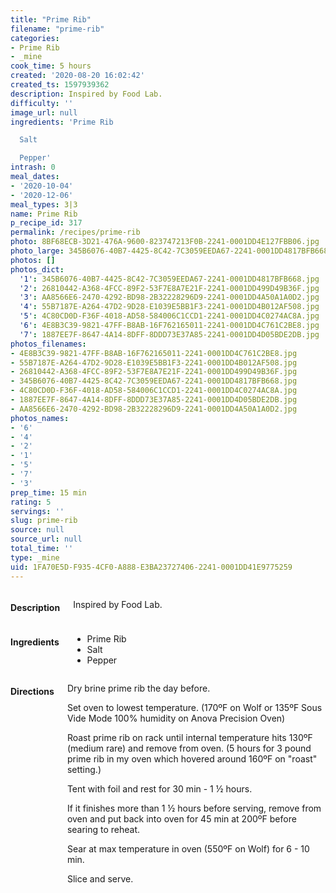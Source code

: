 ```yaml
---
title: "Prime Rib"
filename: "prime-rib"
categories:
- Prime Rib
- _mine
cook_time: 5 hours
created: '2020-08-20 16:02:42'
created_ts: 1597939362
description: Inspired by Food Lab.
difficulty: ''
image_url: null
ingredients: 'Prime Rib

  Salt

  Pepper'
intrash: 0
meal_dates:
- '2020-10-04'
- '2020-12-06'
meal_types: 3|3
name: Prime Rib
p_recipe_id: 317
permalink: /recipes/prime-rib
photo: 8BF68ECB-3D21-476A-9600-823747213F0B-2241-0001DD4E127FBB06.jpg
photo_large: 345B6076-40B7-4425-8C42-7C3059EEDA67-2241-0001DD4817BFB668.jpg
photos: []
photos_dict:
  '1': 345B6076-40B7-4425-8C42-7C3059EEDA67-2241-0001DD4817BFB668.jpg
  '2': 26810442-A368-4FCC-89F2-53F7E8A7E21F-2241-0001DD499D49B36F.jpg
  '3': AA8566E6-2470-4292-BD98-2B32228296D9-2241-0001DD4A50A1A0D2.jpg
  '4': 55B7187E-A264-47D2-9D28-E1039E5BB1F3-2241-0001DD4B012AF508.jpg
  '5': 4C80CD0D-F36F-4018-AD58-584006C1CCD1-2241-0001DD4C0274AC8A.jpg
  '6': 4E8B3C39-9821-47FF-B8AB-16F762165011-2241-0001DD4C761C2BE8.jpg
  '7': 1887EE7F-8647-4A14-8DFF-8DDD73E37A85-2241-0001DD4D05BDE2DB.jpg
photos_filenames:
- 4E8B3C39-9821-47FF-B8AB-16F762165011-2241-0001DD4C761C2BE8.jpg
- 55B7187E-A264-47D2-9D28-E1039E5BB1F3-2241-0001DD4B012AF508.jpg
- 26810442-A368-4FCC-89F2-53F7E8A7E21F-2241-0001DD499D49B36F.jpg
- 345B6076-40B7-4425-8C42-7C3059EEDA67-2241-0001DD4817BFB668.jpg
- 4C80CD0D-F36F-4018-AD58-584006C1CCD1-2241-0001DD4C0274AC8A.jpg
- 1887EE7F-8647-4A14-8DFF-8DDD73E37A85-2241-0001DD4D05BDE2DB.jpg
- AA8566E6-2470-4292-BD98-2B32228296D9-2241-0001DD4A50A1A0D2.jpg
photos_names:
- '6'
- '4'
- '2'
- '1'
- '5'
- '7'
- '3'
prep_time: 15 min
rating: 5
servings: ''
slug: prime-rib
source: null
source_url: null
total_time: ''
type: _mine
uid: 1FA70E5D-F935-4CF0-A888-E3BA23727406-2241-0001DD41E9775259
---
```

<div class="large-8 medium-7 columns" id="writeup">		<h4 id="description">Description</h4>
<div class="box box-description content"><p>Inspired by Food Lab.</p>
</div>	</div><!-- #writeup -->
</div><!-- #row-one -->
<div class="row" id="row-two">	<div class="medium-4 small-5 columns"><h4 id="ingredients">Ingredients</h4><div class="box box-ingredients content"><ul>
<li>Prime Rib</li>
<li>Salt</li>
<li>Pepper</li>
</ul>
</div>	</div>	<div class="medium-6 small-7 columns"><h4 id="directions">Directions</h4><div class="box box-directions content"><p>Dry brine prime rib the day before.</p>
<p>Set oven to lowest temperature. (170ºF on Wolf or 135ºF Sous Vide Mode 100% humidity on Anova Precision Oven)</p>
<p>Roast prime rib on rack until internal temperature hits 130ºF (medium rare) and remove from oven. (5 hours for 3 pound prime rib in my oven which hovered around 160ºF on &quot;roast&quot; setting.)</p>
<p>Tent with foil and rest for 30 min - 1 ½ hours.</p>
<p>If it finishes more than 1 ½ hours before serving, remove from oven and put back into oven for 45 min at 200ºF before searing to reheat.</p>
<p>Sear at max temperature in oven (550ºF on Wolf) for 6 - 10 min.</p>
<p>Slice and serve.</p>
</div>	</div>	<div class="medium-2 columns" id="photo-sidebar">